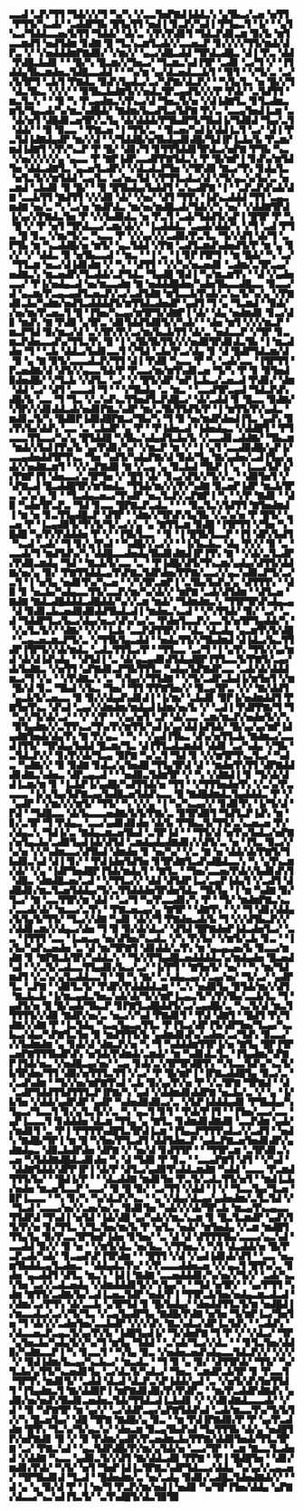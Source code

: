 ▃▃▟▝▃▛▞▜▜▝▜▟▞▞▞▜▝▚▞▚▝▞▃▃▜▅▛▇▟▐▟▟▃▚▝▄▜▙▃▞▃▅▝▅▜▜▝▛▜▜▞▚▃▟▞▝▃▟▟▛▜▙▝█▜▄▜▜▝▅▟▐▝▊▃▛▞▚▟▐▝▛▜▄▃▜▝▐▞▝▝▄▜▚▃▞▜▟▟▃▃▅▞▙▜▜▝▜▟▟▞▝▟▞▃▝▞▛▞▛▟▊▜▝▜▟▃▛▟▊▃▆▝▉▞▙▝▆▜▃▃▆▟▜▝▅▟▜▟▆▝▊▟▇▝█▝▜▃▚▃▆▜▃▟▞▞▃▃▅▃▛▝▊▞▞▞▞▜▜▞▆▟▞▟▛▃▝▞▝▞▅▟▟▟▆▛▇▟▉▞▝▞▆▞▞▝▄▃▞▟█▃▟▟▝▜▛▟▃▟█▃▝▟▐▝▛▃▝▟▟▝▛▟█▃▙▟▊▝▝▝█▞▚▝█▃▆▞▞▜▅▃▞▝▜▃▆▃▚▟▐▜▛▝▃▟▊▝▃▞▜▝▞▝▐▜▟▟▄▜▙▃▆▟▅▃▜▟█▃▃▟▟▝▝▝▚▞▆▝▄▞▟▃▅▟▃▃▙▜▝▝▉▜▝▝▞▜▞▃▝▃▞▞▙▜▛▜▝▃▙▜▝▛▇▟▃▝▉▟▚▜▄▟▃▞▃▞▚▛▇▞▟▃▛▞▝▝▚▜▄▜▃▝▅▝█▞▞▜▝▟▃▜▙▃▝▞▞▞▝▝▉▜▙▃▙▟▇▜▞▞▅▟▃▜▛▃▄▟▜▞▞▞▛▝▛▟▞▝▃▜▟▜▜▝▆▃▜▃▚▝▝▝▉▝▚▝▛▃▄▟▆▃▚▜▚▃▞▟▝▜▅▃▜▞▅▝▞▟▐▟▇▜▃▝▊▜▃▟▆▃▆▜▞▜▄▃▟▞▚▞▆▃▚▟█▟▞▝▇▟▆▞▙▃▟▜▃▞▙▛▇▝▛▞▃▝▃▃▄▜▅▟▐▃▆▝▃▝▟▞▅▜▝▟█▟▊▃▅▜▛▞▃▜▄▝▟▞▟▟▟▞▛▜▙▟▛▜▞▜▙▟▐▞▜▟▉▟▝▜▄▞▃▜▝▟▟▞▝▝▉▝▉▃▃▝▝▛▇▃▅▝▐▝▜▜▞▃▝▝▉▃▅▞▚▟▐▞▟▟▐▃▜▝▃▞▝▟▐▝▛▃▜▟▐▟▇▟▄▟▛▝▆▞▞▟▝▝▞▜▟▟█▞▅▜▙▟▄▟▊▟█▞▜▟▐▛▐▃▙▞▙▝▛▃▆▞▆▟▐▟▇▜▝▞▛▞▚▃▛▝▛▝█▞▝▟▊▞▜▝▊▜▜▜▟▟▊▜▛▟▃▞▅▛▇▝▛▜▙▝▚▃▝▞▅▞▞▞▞▞▄▝▄▃▃▝▛▝▇▛▐▟▛▃▃▟▛▛▇▜▟▃▚▝▛▝█▞▆▛▐▝▊▟▚▞▆▜▟▜▅▝▟▟▃▟▇▜▃▝▄▃▅▜▃▟▛▞▝▞▟▃▟▃▛▜▅▝▞▜▛▟▉▝▇▃▞▜▚▝▊▟▄▜▃▝▅▜▃▜▞▞▆▜▟▟▝▃▄▜▃▝▃▞▅▃▜▟▝▞▛▜▜▃▟▃▞▟▝▞▜▞▄▃▚▞▙▞▃▝▅▃▆▟▝▃▙▟▊▝▉▝█▞▝▝▉▝█▜▙▟▄▞▙▟▟▜▝▃▚▃▟▛▇▝▐▝▝▃▛▃▛▟▚▟▞▟▇▝▃▃▙▜▜▝▇▟▜▜▝▞▞▟▉▝▟▞▝▞▅▞▝▟▜▝▜▜▚▝▐▟▚▃▟▟▟▝▜▜▝▃▄▃▆▟▇▝▅▞▃▝▚▝▃▞▅▝▆▟▛▟▃▝▆▞▅▞▆▟█▃▟▞▜▟▞▞▚▝▅▞▝▞▟▟▇▜▛▟▐▞▄▞▞▛▇▟▃▜▅▝▛▝▞▞▙▟▉▟▃▝▅▝▛▃▜▝▃▟▞▜▟▟▜▞▄▛▐▝█▜▛▝▛▝▚▝█▝▞▝▛▝▅▜▝▜▛▟▃▃▞▃▆▞▟▞▞▝▐▃▟▟▟▃▝▃▄▟▞▟▟▞▚▝▞▜▝▃▟▝▛▜▃▝█▝▊▃▝▞▆▞▜▞▃▝▚▃▃▝▛▝▞▞▄▞▞▞▃▟▉▞▛▃▜▃▝▜▞▞▟▜▝▟▞▜▝▃▛▜▙▝▆▝▚▃▟▟█▞▅▝▆▜▞▝▄▃▜▟▟▝▞▛▇▝▃▟▜▃▆▟▚▟▅▟▜▞▛▝▆▝▄▝▊▞▞▝▞▝▟▟▃▝▉▝▅▜▙▃▃▟▝▝▆▃▝▝▐▝▃▝▐▝▊▛▐▜▛▜▝▝▆▝█▟▞▝▚▝▃▞▝▜▜▃▆▝▅▃▞▟▐▟▊▟▆▝▞▝▚▝▝▟▜▜▝▝▞▞▚▞▅▃▅▟▊▝▃▟▆▞▃▜▛▃▄▞▅▟▇▃▚▝▆▃▅▟▛▞▜▃▟▟▞▃▛▜▟▃▝▜▄▟█▝▉▟▐▝▚▞▆▃▆▜▚▝▝▟▝▞▄▟▅▃▃▞▝▛▐▞▅▟▄▃▟▝▅▞▆▃▃▟▆▝▇▝▅▟▟▟█▟▅▞▚▟▅▜▙▃▃▟█▃▃▝▉▃▃▞▟▝▄▃▆▞▛▃▄▃▄▟▜▃▅▃▛▞▃▞▃▟▜▟▇▝▆▜▃▃▙▜▚▟▞▃▚▃▜▞▚▞▄▝▞▛▇▟▊▃▙▞▚▟▆▞▅▟▜▃▟▟▟▟▜▞▆▜▜▟▃▟▅▟▛▝▄▟▜▝▜▝▄▝▜▃▆▟▝▝▉▟▞▞▅▞▆▞▛▃▅▃▜▝█▝▐▜▅▞▚▃▄▞▆▜▛▜▞▟▇▛▐▝▟▞▝▟▄▝▅▟▆▟▊▝▊▃▞▟▊▝▆▟▚▝▇▝▛▟▉▝▄▜▛▃▝▟▊▜▟▟▜▟▉▜▞▞▚▟▞▝▝▟▅▝▆▜▝▞▞▞▆▃▛▝▆▃▛▜▟▝▉▞▆▃▞▟▝▃▚▜▛▞▛▞▃▞▆▞▙▃▙▜▜▝▟▞▃▝▅▟▃▃▛▝▞▜▛▝▊▃▆▃▛▟▅▃▃▟▚▞▜▜▃▜▚▝█▝▐▝▄▜▙▜▙▜▜▞▞▞▅▟▉▜▛▟▊▟▃▜▙▝▐▝▆▃▟▟▅▝▜▝▝▃▙▝▟▟▃▞▙▟▊▃▃▜▝▞▜▟▝▃▙▞▛▃▞▟▄▝▊▝▟▝█▟▛▜▟▃▆▞▟▝▉▝▄▝▇▝▉▜▞▃▃▃▟▃▛▞▜▜▝▟▐▝▛▟▉▝▚▃▃▝▛▝▚▝▃▟▞▃▃▝▐▜▛▜▜▝▛▃▅▟▇▞▟▝▟▜▞▞▄▃▃▜▟▞▛▝▛▃▃▞▆▞▆▜▚▟▊▃▅▝▜▞▚▝▛▝▊▝▉▜▅▟▉▟▅▟█▞▝▞▜▃▙▝▞▟▜▃▝▃▞▝▞▝█▜▞▟▛▝▅▛▐▃▙▃▞▃▅▃▟▝▛▟▊▞▝▟▆▝▟▟▝▃▞▝▟▜▝▃▃▃▟▝▜▝▝▝▞▜▙▟▄▝▃▝▆▃▝▝▃▃▟▜▛▃▄▟▝▜▟▃▛▟▚▟█▞▙▝▃▃▝▜▝▜▃▝▞▃▚▟▚▃▜▜▅▟▜▃▛▟█▃▞▝▟▞▃▟▟▝▊▝█▃▃▝▉▟▇▞▚▜▛▞▞▟▊▟▟▃▟▞▅▟▊▛▇▃▚▟▛▝▆▞▃▜▙▜▜▟▜▞▛▝▐▝▆▜▜▞▛▞▄▟▃▝▆▟▊▃▜▞▚▝█▟▉▛▐▟▉▟█▛▇▃▞▜▙▞▚▝▜▝▉▝▅▞▆▟▛▟▅▟▐▜▃▝▄▟▚▝▉▞▛▞▙▞▟▟▚▝▃▃▝▃▝▃▙▟▛▝▄▝▛▝▝▛▐▟▅▃▟▝▐▟▅▟▄▃▝▞▟▟█▜▝▝▛▜▃▃▃▜▜▃▃▞▚▞▄▝█▜▟▟█▝▚▜▙▃▚▟▄▟▜▃▙▞▙▝▞▃▃▟▊▃▟▟▇▞▝▜▙▃▆▝▆▟▞▞▙▟▐▜▚▞▙▝▄▞▛▟▊▞▚▞▝▞▆▃▛▝▆▝▞▝▐▝▄▜▝▃▃▟▉▟█▞▄▛▐▞▃▃▄▟▅▟▟▜▛▜▚▃▝▜▅▝▚▟▜▞▚▟▄▛▇▞▟▝▉▟▞▜▄▝▇▞▄▟▅▞▃▟▐▜▄▞▄▟▞▞▅▟▇▃▆▜▝▝▞▞▃▛▇▟▉▝▇▝▞▃▄▝▄▝▉▃▙▟▝▜▙▛▐▝▄▝▐▃▃▞▙▛▐▞▞▛▇▛▐▜▝▟▅▃▃▞▃▜▛▜▅▝▞▝█▜▝▟▞▝▊▃▞▟▜▞▞▜▞▞▃▝▝▟▉▜▅▜▝▞▚▛▇▃▟▝█▃▟▟█▜▛▞▆▜▅▟▃▝▜▜▟▞▆▞▞▞▛▞▚▟▇▝▉▃▅▛▐▟▛▝▆▃▙▜▛▃▝▃▚▞▄▝▊▝▝▜▃▟▄▃▅▃▞▜▚▟▛▝▅▃▜▃▛▞▃▛▇▛▐▝▚▝▝▞▛▝▇▟▊▝▝▟▉▝▚▟▅▜▛▃▛▃▝▜▟▝▊▃▃▝█▛▇▃▛▃▟▃▝▝▝▝▉▃▜▃▚▜▟▜▜▝▇▜▅▟▆▟▐▝▆▝▅▝▊▃▜▜▄▟█▃▛▝▟▜▛▝▝▟▆▞▞▜▛▟▚▜▄▜▙▝▞▃▚▞▅▝▛▝█▜▞▝▄▃▅▝▛▝▐▃▄▟▉▜▞▜▚▜▞▜▞▃▞▞▄▝▄▝▇▜▜▃▆▝▉▟█▝▐▜▛▜▜▝▞▜▅▝▚▝█▟█▝▚▞▛▞▛▟▟▟▅▝▛▝▞▝▐▜▙▜▃▃▝▝▊▝▐▝█▜▙▜▃▃▛▝▐▜▝▟▛▞▙▟▜▝▚▃▟▝▃▟▞▝▜▝▊▞▄▜▚▟▝▝▚▟█▞▞▃▞▞▝▝▐▞▙▃▙▃▝▟▄▝▛▞▞▝▉▝▃▝▃▃▟▞▜▝▆▟▜▟▚▞▚▝▟▟█▃▃▟▅▟▄▜▙▟▊▟▇▟▐▛▐▜▚▝▇▝▝▞▟▞▃▜▃▟▛▞▛▟▉▃▆▟▄▝▜▟▝▝▇▃▙▜▞▃▃▝▃▝▝▛▐▟█▞▟▜▞▜▚▃▆▞▄▟▄▞▟▜▜▞▟▟▇▞▅▞▄▝▉▞▝▛▇▜▜▟▟▃▄▜▚▛▇▃▜▟▛▟▅▞▛▛▇▞▃▃▞▞▄▃▚▟▉▃▛▜▞▃▞▃▜▝▐▝▅▜▄▝▅▟▊▜▚▞▚▃▅▝▝▞▚▜▛▃▆▛▐▝▃▜▙▞▙▟▚▞▄▝▟▜▜▜▚▝▝▟▉▝▊▝▅▃▙▞▚▟▄▃▃▜▜▞▃▃▛▞▆▞▚▞▟▞▞▝▆▛▇▝▃▟▞▟▜▟▆▝▝▟▜▃▅▝▇▟▇▝▇▟▃▟█▟▟▟▃▟█▟▟▞▚▞▞▃▆▝▆▟▞▝▜▟▆▟▆▃▚▝▜▜▛▜▛▟▚▟▄▃▄▝▟▝▉▟▊▃▙▃▅▟▉▟▉▟▟▜▙▟▃▟▐▝▆▟▅▃▚▃▟▝▝▞▚▜▜▟▞▝▉▞▝▃▞▝▃▟▝▜▟▟▛▜▃▞▙▃▞▟▄▞▅▃▞▟▚▞▄▞▃▝▛▟▅▜▃▃▛▞▃▃▜▞▅▜▛▜▄▟▟▞▚▝▝▞▄▜▃▜▞▞▝▟▇▞▝▞▞▝▐▃▙▝▃▃▛▟▜▜▛▞▝▝▟▃▝▟▃▟▄▝▄▃▆▜▚▜▞▟█▝▝▃▄▃▅▃▆▃▛▜▞▃▝▞▜▜▙▜▄▃▟▟▝▝▅▟▄▜▜▞▞▜▙▟▆▟▝▟▐▟▃▞▙▃▜▜▟▛▐▜▛▜▞▞▟▞▆▟▃▝▃▟▃▜▜▜▃▞▛▝▝▜▜▃▃▝▃▞▜▝▐▝▄▜▚▝▜▜▞▞▄▞▆▟▝▟▞▟▐▟▚▟▄▝▝▟▜▟▐▝▃▝▟▞▄▃▄▟▊▟▜▟▄▟█▛▐▜▜▃▃▜▞▛▇▜▞▃▄▞▟▞▙▟▇▃▝▞▅▜▜▝▄▛▇▟▊▃▛▜▙▜▜▜▃▝▚▟▄▞▙▛▇▟▛▃▃▝▃▟▞▟▞▟▟▟▆▃▞▜▝▞▄▝▝▞▛▟▇▃▚▝▃▝▚▜▄▞▞▜▜▟▇▝▝▞▜▞▃▟▛▃▙▟▐▞▆▜▅▜▝▞▆▝█▞▟▝▊▃▝▜▙▟▝▞▙▃▝▜▅▞▝▜▜▝▛▛▇▜▅▞▞▝▉▃▄▜▛▃▝▞▞▝▇▞▟▟▜▝▄▃▙▜▞▃▅▃▃▝▉▝▉▞▞▟▄▟▚▟▊▟▐▝▐▞▆▞▝▃▙▟▊▝▉▛▐▞▅▟▆▟▟▜▝▛▇▜▅▜▚▃▝▟▚▟▝▃▄▞▞▟▆▟▆▞▆▟▄▟▐▟▆▞▅▞▙▝▞▝▃▟▐▝▛▟▛▛▇▞▜▝▜▝▚▞▞▜▞▟▞▃▞▝▝▞▝▞▛▝▝▞▄▞▅▜▝▃▛▝▟▞▃▃▝▃▆▞▆▃▛▞▅▟▅▜▞▞▚▝▉▜▄▟▆▞▞▃▜▜▚▃▞▜▚▞▛▞▆▜▜▞▚▟▐▞▄▞▟▟▐▟▜▟▞▝█▞▄▞▄▞▆▛▐▟▄▟▇▜▅▟▞▟▄▜▚▝▇▝▛▞▄▃▝▝▚▝▝▞▄▟▐▜▙▃▝▟▚▞▅▜▜▃▙▝▇▟▆▃▞▃▃▟▐▜▜▞▝▜▛▟▄▞▙▟▟▝█▃▆▞▜▃▝▟▐▜▜▃▟▃▆▟▟▝▟▟▊▝▃▞▚▟▄▝▞▜▙▝▃▜▟▃▛▞▞▝▊▞▛▞▟▞▜▃▄▝▉▛▇▝▚▞▃▜▝▜▟▝▊▝▞▞▆▜▛▜▚▃▜▃▞▝▚▟▃▝▚▟▇▞▞▝▉▝▉▟▇▝▊▟▃▞▄▜▅▟█▝▜▜▄▜▛▟▝▟▝▝▆▟▅▜▚▜▜▝▟▛▇▟▟▟▊▟▇▃▚▟▅▃▝▟▛▃▄▃▟▝▝▝▅▟▉▃▜▟▆▜▛▝▞▝▚▝▞▟▇▟▐▝▊▝▜▞▟▞▟▟▐▃▆▞▆▝▊▝▐▃▙▛▐▞▄▟█▞▚▟▜▜▟▞▅▝▜▜▝▝▞▜▜▜▅▟▅▜▚▝▞▃▚▞▛▃▃▃▃▝▐▞▄▜▄▞▙▛▇▃▄▞▙▟█▃▅▜▟▟▚▃▃▝█▝▇▟█▟▆▟▃▜▄▟▟▟▃▝▛▝▞▝▄▟▛▝▝▞▆▞▞▞▆▜▞▝▜▜▞▝▚▝▞▞▄▝▐▝▚▞▚▃▄▞▞▝▊▟▊▜▚▝▐▞▜▞▟▝▛▟▝▝▜▟█▃▃▝▟▞▙▃▃▃▅▟▇▞▙▜▞▛▇▞▃▝▉▜▛▟▉▜▝▜▟▜▃▛▐▟▚▝▆▝▊▞▃▜▛▝▜▝▛▟▄▃▝▃▃▞▄▟▊▟▊▟▅▝▟▞▙▝▛▜▙▃▜▞▜▜▞▃▚▃▅▃▅▝▛▞▞▟▄▃▚▝▜▟▐▞▃▝▇▟▄▃▆▃▅▜▙▟▝▃▜▛▐▟▝▝▝▜▜▞▟▝▅▜▚▞▙▟▃▞▅▛▇▞▅▜▄▃▙▞▃▟▉▜▄▟▐▟▞▟▜▟▝▃▆▟▄▟▄▟▇▟▊▞▞▟▜▞▃▝▅▝▐▜▃▝▉▃▞▞▚▞▅▝▞▞▚▟▆▃▃▞▟▜▙▟▝▟▆▟▅▝▊▝▅▞▚▞▝▞▃▝▇▝▅▝▟▟▞▟▞▛▇▜▞▜▙▟▉▃▚▟▝▟▐▝▊▞▝▝▛▟▐▟▅▜▟▜▅▝▊▜▛▟▇▜▃▟▚▟█▟▃▃▚▝▚▝▄▜▚▃▆▞▟▞▝▞▄▝▐▟▛▜▅▟█▛▐▜▟▞▆▟▄▜▝▝▇▜▃▝▝▜▅▞▃▃▅▞▛▟▞▞▙▟▊▟▚▜▝▟█▃▝▟▆▟█▃▅▞▃▟▝▝▞▜▜▃▞▞▝▟▟▝▟▜▟▛▐▃▞▃▄▛▐▟▄▜▝▞▃▟▜▝▟▟█▟▊▞▆▃▜▃▅▜▟▟▄▞▜▞▃▜▜▟▟▟▅▜▛▟▅▜▟▃▝▜▙▜▄▝▐▝▆▝▚▟▇▝▉▞▜▃▞▝▇▝▃▃▜▜▛▞▆▝▟▟▝▝▃▞▜▝▚▞▛▃▃▟▊▞▚▝▛▝▝▜▞▝▆▟▆▛▇▃▚▃▞▃▃▟▞▟▞▝▆▃▃▞▃▜▚▝▝▛▇▃▅▃▄▞▄▝▇▜▛▝▝▟▇▜▚▝▝▞▝▜▝▟▊▞▟▟▄▞▙▜▄▜▞▜▜▞▝▜▃▞▞▟▇▝▚▟▊▝▟▞▞▜▝▛▇▟▅▃▟▞▙▝▜▝▞▞▟▜▙▃▛▞▞▞▟▟▊▃▆▞▞▟▄▃▞▟▅▝▜▝▉▝▉▞▟▞▟▃▞▝▟▜▟▝█▛▇▟▅▛▐▟▃▟▅▜▃▞▝▃▃▝▐▜▜▜▝▃▃▝▐▃▅▃▄▝▅▞▟▜▅▞▚▃▟▃▝▞▚▝▛▞▙▞▝▞▆▜▞▃▙▝▊▃▝▝▐▞▙▞▚▟▚▃▅▟▅▝▃▝▟▝▆▞▜▛▇▜▝▟▊▟▟▞▃▜▚▝▆▝▄▃▄▃▅▞▙▝▉▃▃▞▆▟▇▝▊▝▇▛▇▃▙▜▛▞▚▟▟▃▚▝▝▜▞▞▛▜▄▟█▃▅▟▟▟▟▃▚▞▆▟▄▟▅▝█▃▅▟▚▟▝▝▞▃▜▞▃▟▃▃▜▜▄▟▊▞▙▃▞▃▞▝▐▞▛▜▝▝▇▜▅▜▞▝▅▞▝▝▚▝▆▞▜▟▆▟▜▝▞▃▚▞▄▜▃▟▟▃▃▜▝▝█▝▚▝▇▞▝▃▚▟▄▃▄▞▞▃▄▞▅▞▝▜▞▃▞▝▄▟▛▜▃▝▃▛▇▝▝▟▉▜▃▜▞▝▛▟▛▞▛▟▟▟▟▃▆▝▝▃▚▝▅▟▉▜▄▝▉▜▟▞▆▞▞▟▜▝▇▃▙▃▙▝▐▞▆▃▄▟▃▜▅▃▚▟▞▟▞▜▞▞▆▛▐▃▄▃▜▞▚▜▚▜▙▞▃▃▙▜▃▝▜▝▄▟▜▞▅▝█▝█▞▄▟▞▜▙▃▛▝▊▛▇▜▃▟█▟▟▜▞▃▞▃▄▟█▞▃▝▚▃▜▞▟▝▆▃▜▜▜▜▜▞▞▟▉▝▇▟▛▞▅▞▃▝▅▃▞▞▚▟▝▛▇▟▊▜▝▝▛▟▝▟▇▜▝▝█▟▜▝▛▞▜▟▇▞▞▟▇▝▛▝▐▃▜▟▄▝▚▃▄▜▄▃▄▜▜▃▝▛▐▜▃▞▟▛▐▜▞▟▛▜▅▞▜▃▄▞▚▃▙▃▞▟▄▞▚▛▇▜▃▜▅▝▉▝▆▟▜▜▜▞▙▝▄▟▆▟▊▟▚▞▃▟▅▞▃▞▜▟▚▝▉▃▃▞▞▞▙▟▆▟▆▝▄▝▊▟▞▟▝▟▆▃▛▞▅▝▚▝▜▝▚▟▟▟▆▜▜▛▐▞▅▝▇▜▄▝█▛▐▜▛▃▅▛▇▜▜▜▙▟▛▟▚▝▅▜▟▞▛▟▆▟▞▃▆▟▞▝▆▝▚▟▊▟▃▜▃▝▐▜▄▟▆▞▚▛▇▛▐▜▟▞▅▃▝▞▅▟█▃▄▞▅▞▝▃▄▝▊▟▞▃▚▜▛▜▛▟█▜▚▝▚▜▃▃▜▟▚▞▚▃▜▞▙▜▛▟▅▞▜▜▝▟▉▞▅▜▜▜▃▜▜▝▞▃▞▝▛▝█▞▆▛▐▝▐▛▇▃▟▟█▜▄▝▉▃▞▃▝▞▃▟▚▟▆▝▝▜▞▞▅▞▆▛▇▜▚▟▝▃▙▝▉▞▄▞▛▞▅▝▛▝▞▃▜▛▇▝▜▛▇▟▝▝▟▝▃▟▛▜▟▟▜▜▟▜▜▜▃▛▐▛▇▞▚▝▄▟▝▞▟▟▆▟▊▟▟▛▇▝▅▃▙▞▃▝▞▝▄▝▐▞▙▜▅▝▞▟▟▞▄▟▛▟▛▝▄▟▛▝▚▟▅▟▉▟▉▃▞▃▝▞▙▛▐▟▟▟▄▟▊▝▛▜▙▟▄▞▚▜▄▃▞▜▃▃▜▝▊▞▄▜▃▜▞▞▃▝▚▝▄▃▜▝▊▜▝▝▛▟▞▛▐▜▝▝▐▜▅▞▃▃▞▃▃▝▄▛▐▃▃▃▜▝▊▟▟▟▅▝▟▃▆▝▜▜▄▝▄▝▇▜▃▝▊▟▆▟▊▟▇▟▉▝▃▃▛▟▆▝▄▟▞▞▆▟▊▜▝▃▝▛▐▝▛▜▜▜▚▟█▜▃▜▛▟▐▃▆▝▐▜▄▃▛▜▜▜▚▟▃▞▞▃▟▜▝▝▅▟▚▝▇▟█▞▜▛▐▝▆▝█▝▚▜▅▞▛▜▃▟▜▝▟▟▜▟▅▃▛▝▄▟▃▛▇▃▅▜▅▟▊▟▛▞▄▟▇▟▄▃▝▟▉▃▙▟▛▟▅▝▟▛▇▝▞▝▅▞▟▝▊▟▜▜▛▝▝▝▜▜▛▃▆▝▃▜▛▟▊▃▚▃▅▝▚▜▟▟▇▟█▟▃▟▊▟▅▝▚▝▟▝▜▟▉▝▛▝▊▃▝▝▃▃▄▛▇▜▝▟▜▝▝▞▚▟▝▝▟▟▇▜▟▟▞▟▛▛▐▛▐▝▟▞▛▝▟▜▃▞▄▟▉▜▚▟▟▃▆▟▇▝▚▟▟▝▃▃▃▝▛▃▆▟▜▜▜▞▙▞▝▝█▟▐▞▛▝▝▝▟▃▟▟▇▝▆▟▊▜▅▝▛▃▜▞▃▟▃▜▜▞▅▜▝▝▆▟▐▃▙▞▅▟▅▝▆▃▅▜▃▃▛▝▃▃▞▝▉▝█▝▉▞▝▃▞▜▜▝▞▟▟▝▐▝▞▝▜▃▃▜▄▞▜▃▅▝▉▛▐▃▃▃▝▝▚▝▊▞▚▝▚▞▟▃▛▞▚▃▝▝▄▝▞▟▄▞▟▃▄▞▄▟▅▟▆▞▃▜▃▜▟▝▞▝▜▃▟▝▃▃▃▞▅▞▞▃▅▞▅▞▃▝▉▟▊▜▅▝▚▟▞▞▞▟▞▜▛▃▙▝▆▃▄▜▚▃▄▃▃▜▜▟▛▟▝▜▚▟▐▝▅▜▟▝▐▟▞▟█▝▄▞▚▟▞▞▆▃▚▃▆▝▊▝█▃▜▃▆▟▛▝▄▟▚▜▜▞▛▞▅▝▊▞▜▜▃▝▞▜▃▜▅▞▆▞▙▝▛▝▅▜▃▝▅▟▞▝▆▜▅▟▄▝▞▃▆▝▆▟█▜▜▜▄▜▄▝▉▞▛▃▃▜▛▜▅▛▐▟▅▝▊▜▅▞▝▃▝▟▝▟▝▟▜▜▜▜▙▞▃▃▃▞▄▃▚▟▝▃▃▟▟▝▉▞▞▝▉▝▅▝▝▞▆▜▞▟▃▝▅▞▙▃▝▞▜▜▅▃▚▝▚▜▝▟▃▟▟▞▅▝█▞▛▃▛▃▟▞▚▟▞▝▊▃▄▟▚▛▐▜▛▟▆▝▝▝█▜▜▝▞▟▝▞▄▟▐▟▊▟▞▟▜▝▝▃▃▝▅▃▆▜▙▟▟▃▄▜▃▟▅▃▝▝▟▟▄▟▃▜▚▞▝▞▛▃▃▃▟▟▅▃▅▝▞▞▄▃▜▝█▜▚▞▃▝▊▟▅▝▄▃▟▟▜▝▟▜▃▝▆▃▚▝▐▟▐▝▇▟▇▝▃▃▅▟▟▟▊▞▚▞▅▞▞▜▞▞▝▃▟▞▚▃▚▜▅▝▃▞▞▃▟▃▅▟▄▝▞▟▆▟▟▟▊▜▞▞▚▜▄▞▚▝▝▜▟▝▅▜▛▞▝▝▄▞▛▜▜▝▚▟▆▝▇▜▜▞▃▟▇▞▙▞▃▟▐▃▅▃▜▟▛▝▅▟▞▛▐▝▜▜▛▃▙▜▅▞▅▟▄▃▆▃▟▃▟▝▞▟▆▞▃▞▛▜▚▝▟▞▃▃▙▝▄▜▛▜▟▝▊▝█▞▙▟▄▞▝▟▅▟▟▜▜▃▜▞▆▝▅▟█▟▐▞▆▃▃▟▃▞▃▞▞▜▞▜▃▝▞▃▄▜▄▟▛▜▄▝▇▟█▞▛▟▇▝▅▜▅▝▜▞▆▛▐▃▞▜▅▜▅▝▜▝▟▞▞▞▃▟▅▜▅▞▃▃▙▟▛▝▞▞▞▟▚▝▇▃▚▟▃▞▟▛▐▃▜▟▚▝▝▃▟▟▚▝▞▟▃▃▅▃▛▃▄▃▜▞▄▞▛▞▙▝▐▟█▜▄▟▐▞▝▜▞▟▅▛▇▝▜▝▛▝▞▝▞▟▃▞▝▜▛▝▄▜▅▃▙▞▚▟▄▜▞▞▚▞▜▝▆▜▄▝▜▟▟▝▝▃▚▟▞▜▃▞▞▟▃▝▝▝▊▜▃▜▅▞▟▟▉▞▚▟▇▃▃▛▐▝▚▝▊▃▃▜▝▝▚▜▄▝▉▃▝▞▅▟▅▃▅▟▚▟▄▃▃▜▟▃▛▞▞▝▞▞▞▝▞▝▉▟▐▟▆▞▙▃▄▞▚▃▙▃▞▝▆▃▟▃▝▝▜▝▉▝▄▝▉▞▝▟▜▜▛▟▞▝▜▜▞▝▚▞▜▃▙▞▄▜▜▞▚▃▅▟▊▜▄▝▃▞▟▃▜▞▚▟▃▞▝▜▅▃▝▃▆▟▛▃▙▜▛▝▊▝▛▃▃▜▝▜▛▜▚▝▆▟▊▜▞▝▃▟▟▝▟▃▟▝▟▃▛▃▚▛▐▟▟▞▄▟▝▃▝▞▅▜▞▟▚▜▅▜▜▟▜▝▐▜▄▟▆▃▜▝▇▞▟▟▉▛▐▝▆▛▇▟▊▟▉▞▛▞▛▟▛▃▝▝▆▞▛▃▟▟▛▟▇▟▚▝▄▟▉▞▅▞▅▟▚▜▙▟▊▃▅▟▅▃▜▟▞▜▜▟▃▟▐▃▙▟▊▝▞▝▞▟▊▟▇▟▃▃▃▟▞▝▞▟▝▝▉▝▚▛▇▜▛▝▆▝▄▞▞▝▃▞▟▟▛▃▄▞▄▛▇▜▟▟▚▟▝▃▟▞▆▃▃▜▚▞▜▞▙▜▞▞▚▝█▃▅▜▄▞▝▟█▝▜▛▇▝▇▟█▞▄▝▉▃▝▝▆▝▛▟▐▛▇▟▉▞▛▝▛▝▄▞▛▃▟▟▆▝█▜▚▝▜▃▚▞▜▞▄▃▚▞▝▟▅▃▆▝▉▃▄▜▙▟▚▟▝▜▄▜▜▜▙▝▟▞▄▝▅▟█▜▛▞▅▛▇▟▊▝▉▝▞▝▉▝▛▟▆▞▄▟▛▞▛▃▅▟▆▃▙▞▛▛▇▞▟▟▉▜▅▟▞▜▜▃▜▛▇▝▃▞▝▛▇▃▚▟▝▝▄▃▜▟▛▟█▞▛▞▆▞▄▜▟▞▅▝▃▃▞▜▛▝▝▃▆▝▇▃▃▜▃▟▅▟▝▞▟▟▇▝▚▃▃▝▄▟▉▃▜▞▞▟▜▝▇▞▟▟▃▟▉▝▛▛▇▝▝▛▐▝█▟█▜▅▝▝▟▊▞▆▟▊▞▛▟▞▝▚▜▞▝▅▜▝▜▅▛▐▟▐▃▜▛▇▃▚▟▛▜▟▃▃▞▟▟▄▝▚▞▄▞▞▃▄▃▅▞▝▜▛▜▙▟▊▟▝▜▃▟▝▝█▟▅▟▆▞▃▝▅▞▃▟▄▝▉▟▊▞▃▟█▃▜▟▅▟▇▟▞▞▝▝▟▝▄▝▄▝▉▞▟▝▛▝▐▝▅▞▜▝▛▃▛▞▆▞▅▟▐▝▅▟▉▝▚▞▜▛▐▜▅▞▟▟▄▝▄▛▇▞▟▃▃▞▚▃▚▟▐▜▃▜▞▝▃▜▚▟█▜▞▟▃▜▉▜▉